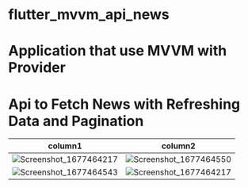 # flutter_mvvm_api_news

# Application that use MVVM with Provider

# Api to Fetch News with Refreshing Data and Pagination


column1                    |  column2 
:-------------------------:|:-------------------------:
![Screenshot_1677464217](https://user-images.githubusercontent.com/102364205/221463615-ca5ddc67-c405-4159-8e99-699a973da2f6.png) | ![Screenshot_1677464550](https://user-images.githubusercontent.com/102364205/221463499-ef39d438-88a5-4b4a-b9b2-ad70725436b3.png)
![Screenshot_1677464543](https://user-images.githubusercontent.com/102364205/221463514-3c7a718c-6e7c-492f-a641-81387ce52223.png)  |  ![Screenshot_1677464217](https://user-images.githubusercontent.com/102364205/221463615-ca5ddc67-c405-4159-8e99-699a973da2f6.png)
